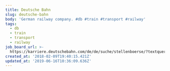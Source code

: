 ```yaml
---
title: Deutsche Bahn
slug: deutsche-bahn
body: 'German railway company. #db #train #transport #railway'
tags:
  - db
  - train
  - transport
  - railway
job_board_url: >-
  https://karriere.deutschebahn.com/de/de/suche/stellenboerse/?textquery=&cityquery=Berlin
created_at: '2018-02-09T19:40:15.421Z'
updated_at: '2019-06-16T10:36:09.636Z'
---
```



